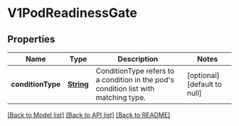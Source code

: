 # V1PodReadinessGate
## Properties

Name | Type | Description | Notes
------------ | ------------- | ------------- | -------------
**conditionType** | [**String**](string.md) | ConditionType refers to a condition in the pod&#39;s condition list with matching type. | [optional] [default to null]

[[Back to Model list]](../README.md#documentation-for-models) [[Back to API list]](../README.md#documentation-for-api-endpoints) [[Back to README]](../README.md)

